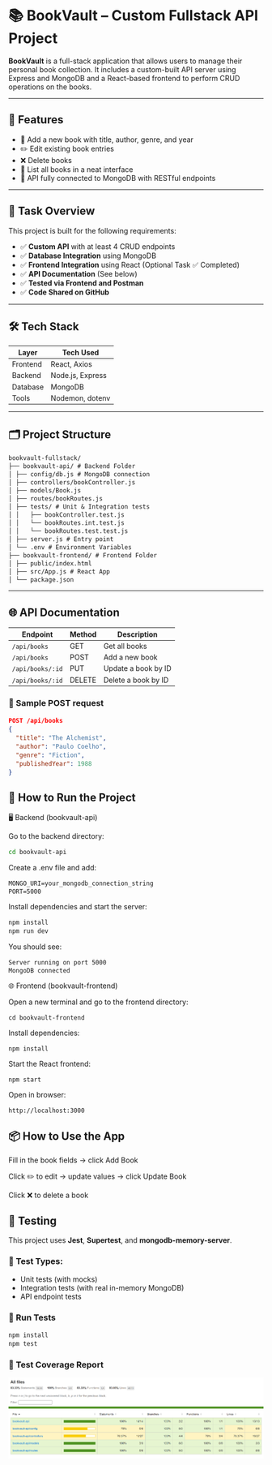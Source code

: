 ﻿# 📚 BookVault – Custom Fullstack API Project

**BookVault** is a full-stack application that allows users to manage their personal book collection. It includes a custom-built API server using Express and MongoDB and a React-based frontend to perform CRUD operations on the books.

---

## 🚀 Features

- 📖 Add a new book with title, author, genre, and year
- ✏️ Edit existing book entries
- ❌ Delete books
- 📂 List all books in a neat interface
- 🔗 API fully connected to MongoDB with RESTful endpoints

---

## 🧠 Task Overview

This project is built for the following requirements:

- ✅ **Custom API** with at least 4 CRUD endpoints
- ✅ **Database Integration** using MongoDB
- ✅ **Frontend Integration** using React (Optional Task ✅ Completed)
- ✅ **API Documentation** (See below)
- ✅ **Tested via Frontend and Postman**
- ✅ **Code Shared on GitHub**

---

## 🛠️ Tech Stack

| Layer     | Tech Used                     |
|-----------|-------------------------------|
| Frontend  | React, Axios                  |
| Backend   | Node.js, Express              |
| Database  | MongoDB                       |
| Tools     | Nodemon, dotenv               |

---

## 🗂️ Project Structure
```
bookvault-fullstack/
├── bookvault-api/ # Backend Folder
│ ├── config/db.js # MongoDB connection
│ ├── controllers/bookController.js
│ ├── models/Book.js
│ ├── routes/bookRoutes.js
│ ├── tests/ # Unit & Integration tests
│ │   ├── bookController.test.js
│ │   └── bookRoutes.int.test.js
│ │   └── bookRoutes.test.test.js
│ ├── server.js # Entry point
│ └── .env # Environment Variables
├── bookvault-frontend/ # Frontend Folder
│ ├── public/index.html
│ ├── src/App.js # React App
│ └── package.json
```
---

## 🌐 API Documentation

| Endpoint              | Method | Description             |
|-----------------------|--------|-------------------------|
| `/api/books`          | GET    | Get all books           |
| `/api/books`          | POST   | Add a new book          |
| `/api/books/:id`      | PUT    | Update a book by ID     |
| `/api/books/:id`      | DELETE | Delete a book by ID     |

### 🔸 Sample POST request

```json
POST /api/books
{
  "title": "The Alchemist",
  "author": "Paulo Coelho",
  "genre": "Fiction",
  "publishedYear": 1988
}
```

## 🧪 How to Run the Project
🖥️ Backend (bookvault-api)

Go to the backend directory:
```bash
cd bookvault-api
```

Create a .env file and add:
```env
MONGO_URI=your_mongodb_connection_string
PORT=5000
```

Install dependencies and start the server:
```bash
npm install
npm run dev
```

You should see:
```
Server running on port 5000
MongoDB connected
```

🌐 Frontend (bookvault-frontend)

Open a new terminal and go to the frontend directory:
```
cd bookvault-frontend
```

Install dependencies:
```
npm install
```

Start the React frontend:
```
npm start
```

Open in browser:
```
http://localhost:3000
```

## 📦 How to Use the App
Fill in the book fields → click Add Book

Click ✏️ to edit → update values → click Update Book

Click ❌ to delete a book

## 🧪 Testing

This project uses **Jest**, **Supertest**, and **mongodb-memory-server**.

### 🧪 Test Types:
- Unit tests (with mocks)
- Integration tests (with real in-memory MongoDB)
- API endpoint tests

### 🔧 Run Tests

```bash
npm install
npm test
```
### 🧪 Test Coverage Report
<p align="center">
  <img src="./bookvault-api/assets/test_result.png" alt="Test Coverage Report" />
</p>
